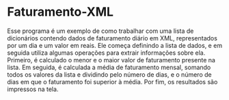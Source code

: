 # Faturamento-XML
Esse programa é um exemplo de como trabalhar com uma lista de dicionários contendo dados de faturamento diário em XML, representados por um dia e um valor em reais.
Ele começa definindo a lista de dados, e em seguida utiliza algumas operações para extrair informações sobre ela. Primeiro, é calculado o menor e o maior valor de faturamento presente na lista. Em seguida, é calculada a média de faturamento mensal, somando todos os valores da lista e dividindo pelo número de dias, e o número de dias em que o faturamento foi superior à média.
Por fim, os resultados são impressos na tela.
